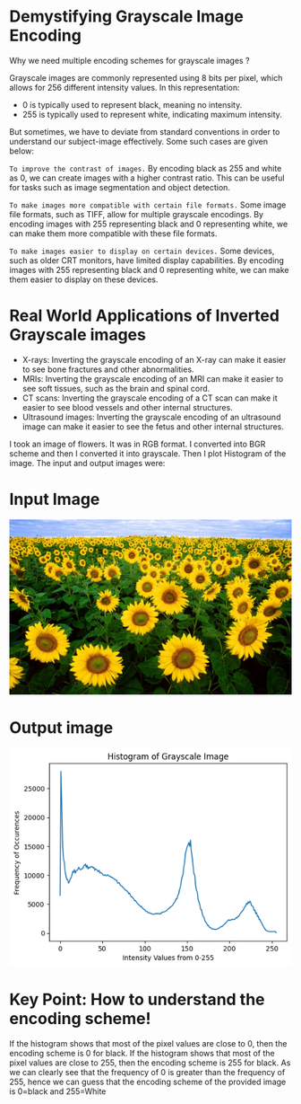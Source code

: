 # Demystifying Grayscale Image Encoding
Why we need multiple encoding schemes for grayscale images ?

Grayscale images are commonly represented using 8 bits per pixel, which allows for 256 different intensity values. In this representation:
- 0 is typically used to represent black, meaning no intensity.
- 255 is typically used to represent white, indicating maximum intensity.

But sometimes, we have to deviate from standard conventions in order to understand our subject-image effectively.
Some such cases are given below:

`To improve the contrast of images.`
  By encoding black as 255 and white as 0, we can create images with a higher contrast ratio. 
  This can be useful for tasks such as image segmentation and object detection. 

`To make images more compatible with certain file formats.`
  Some image file formats, such as TIFF, allow for multiple grayscale encodings. 
  By encoding images with 255 representing black and 0 representing white, 
  we can make them more compatible with these file formats.
  
`To make images easier to display on certain devices.`
  Some devices, such as older CRT monitors, have limited display capabilities. 
  By encoding images with 255 representing black and 0 representing white, 
  we can make them easier to display on these devices.


# Real World Applications of Inverted Grayscale images
- X-rays: Inverting the grayscale encoding of an X-ray can make it easier to see bone fractures and other abnormalities.
- MRIs: Inverting the grayscale encoding of an MRI can make it easier to see soft tissues, such as the brain and spinal cord.
- CT scans: Inverting the grayscale encoding of a CT scan can make it easier to see blood vessels and other internal structures.
- Ultrasound images: Inverting the grayscale encoding of an ultrasound image can make it easier to see the fetus and other internal structures.

I took an image of flowers. It was in RGB format. I converted into BGR scheme and then I converted it into grayscale.
Then I plot Histogram of the image. The input and output images were:
# Input Image
<img src="https://github.com/CaptainAbdullah/Demystifying-Grayscale-image-encoding/blob/main/flower.jpg" alt="Input Image">

# Output image
<img src="https://github.com/CaptainAbdullah/Demystifying-Grayscale-image-encoding/blob/main/output.png" alt="Output Image">

# Key Point: How to understand the encoding scheme!
If the histogram shows that most of the pixel values are close to 0, then the encoding scheme is 0 for black. If the histogram shows that most of the pixel values are close to 255, then the encoding scheme is 255 for black. As we can clearly see that the frequency of 0 is greater than the frequency of 255, hence we can guess that the encoding scheme of the provided image is 0=black and 255=White
